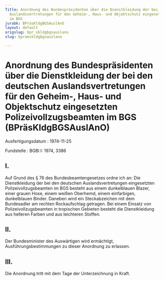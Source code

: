 ```yaml
---
Title: Anordnung des Bundespräsidenten über die Dienstkleidung der bei den deutschen
  Auslandsvertretungen für den Geheim-, Haus- und Objektschutz eingesetzten Polizeivollzugsbeamten
  im BGS
jurabk: BPräsKldgBGSAuslAnO
layout: default
origslug: bpr_skldgbgsauslano
slug: bpraeskldgbgsauslano

---
```


# Anordnung des Bundespräsidenten über die Dienstkleidung der bei den deutschen Auslandsvertretungen für den Geheim-, Haus- und Objektschutz eingesetzten Polizeivollzugsbeamten im BGS (BPräsKldgBGSAuslAnO)

Ausfertigungsdatum
:   1974-11-25

Fundstelle
:   BGBl I: 1974, 3386



## I.

Auf Grund des § 76 des Bundesbeamtengesetzes ordne ich an:
Die Dienstkleidung der bei den deutschen Auslandsvertretungen eingesetzten Polizeivollzugsbeamten im BGS besteht aus einem dunkelblauen Blazer, einer grauen Hose, einem weißen Oberhemd, einem einfarbigen, dunkelblauen Binder. Daneben wird ein Steckabzeichen mit dem Bundesadler am rechten Rockaufschlag getragen.
Bei einem Einsatz von Polizeivollzugsbeamten in tropischen Gebieten besteht die Dienstkleidung aus helleren Farben und aus leichteren Stoffen.


## II.

Der Bundesminister des Auswärtigen wird ermächtigt, Ausführungsbestimmungen zu dieser Anordnung zu erlassen.


## III.

Die Anordnung tritt mit dem Tage der Unterzeichnung in Kraft.

